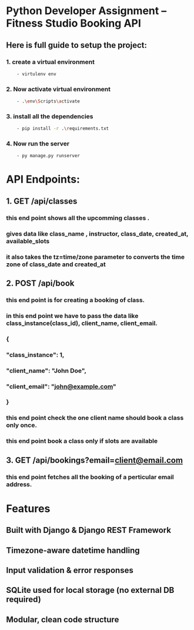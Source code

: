 # Python Developer Assignment – Fitness Studio Booking API


## Here is full guide to setup the project:
### 1. create a virtual environment
```bash
    - virtulenv env
```
### 2. Now activate virtual environment
```bash
    - .\env\Scripts\activate
```

### 3. install all the dependencies
```bash
    - pip install -r .\requirements.txt
```

### 4. Now run the server
```bash
    - py manage.py runserver
```


# API Endpoints:
## 1. GET  /api/classes
### this end point shows all the upcomming classes .
### gives data like class_name , instructor, class_date, created_at, available_slots
### it also takes the tz=time/zone parameter to converts the time zone of class_date and created_at

## 2. POST /api/book
### this end point is for creating a booking of class.
### in this end point we have to pass the data like class_instance(class_id), client_name, client_email.
###   {
###   "class_instance": 1,
###   "client_name": "John Doe",
###   "client_email": "john@example.com"
###   }
### this end point check the one client name should book a class only once.
### this end point book a class only if slots are available


## 3. GET /api/bookings?email=client@email.com
### this end point fetches all the booking of a perticular email address.

# Features

## Built with Django & Django REST Framework

## Timezone-aware datetime handling

## Input validation & error responses

## SQLite used for local storage (no external DB required)

## Modular, clean code structure